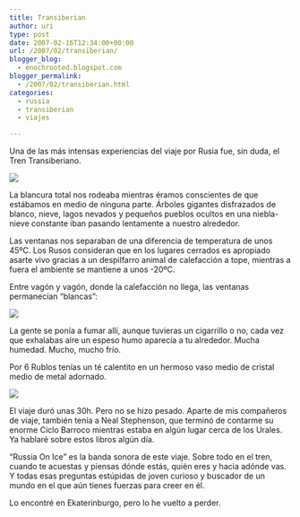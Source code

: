 ```yaml
---
title: Transiberian
author: uri
type: post
date: 2007-02-16T12:34:00+00:00
url: /2007/02/transiberian/
blogger_blog:
  - enochrooted.blogspot.com
blogger_permalink:
  - /2007/02/transiberian.html
categories:
  - russia
  - transiberian
  - viajes

---
```

Una de las más intensas experiencias del viaje por Rusia fue, sin duda, el Tren Transiberiano.

[<img style="display:block;text-align:center;cursor:hand;margin:0 auto 10px;" src="http://bp0.blogger.com/_WEHvyZj_jiU/RdWm8BbdcwI/AAAAAAAAABs/N8WZhPrpsfg/s320/IMG_2354.jpg" border="0" />][1]

La blancura total nos rodeaba mientras éramos conscientes de que estábamos en medio de ninguna parte. Árboles gigantes disfrazados de blanco, nieve, lagos nevados y pequeños pueblos ocultos en una niebla-nieve constante iban pasando lentamente a nuestro alrededor. 

Las ventanas nos separaban de una diferencia de temperatura de unos 45ºC. Los Rusos consideran que en los lugares cerrados es apropiado asarte vivo gracias a un despilfarro animal de calefacción a tope, mientras a fuera el ambiente se mantiene a unos -20ºC.

Entre vagón y vagón, donde la calefacción no llega, las ventanas permanecían &#8220;blancas&#8221;:

[<img style="display:block;text-align:center;cursor:hand;margin:0 auto 10px;" src="http://bp1.blogger.com/_WEHvyZj_jiU/RdXXMRbdcxI/AAAAAAAAAB4/KqyeV8r6tXo/s320/DSC08298.JPG" border="0" />][2]

La gente se ponía a fumar allí, aunque tuvieras un cigarrillo o no, cada vez que exhalabas aire un espeso humo aparecía a tu alrededor. Mucha humedad. Mucho, mucho frío.

Por 6 Rublos tenías un té calentito en un hermoso vaso medio de cristal medio de metal adornado. 

[<img style="display:block;text-align:center;cursor:hand;margin:0 auto 10px;" src="http://bp1.blogger.com/_WEHvyZj_jiU/RdXZ5RbdcyI/AAAAAAAAACA/WTN366iVAns/s320/DSC08295.JPG" border="0" />][3]

El viaje duró unas 30h. Pero no se hizo pesado. Aparte de mis compañeros de viaje, también tenía a Neal Stephenson, que terminó de contarme su enorme Ciclo Barroco mientras estaba en algún lugar cerca de los Urales. Ya hablaré sobre estos libros algún día.

&#8220;Russia On Ice&#8221; es la banda sonora de este viaje. Sobre todo en el tren, cuando te acuestas y piensas dónde estás, quién eres y hacia adónde vas. Y todas esas preguntas estúpidas de joven curioso y buscador de un mundo en el que aún tienes fuerzas para creer en él.

Lo encontré en Ekaterinburgo, pero lo he vuelto a perder.

 [1]: http://bp0.blogger.com/_WEHvyZj_jiU/RdWm8BbdcwI/AAAAAAAAABs/N8WZhPrpsfg/s1600-h/IMG_2354.jpg
 [2]: http://bp1.blogger.com/_WEHvyZj_jiU/RdXXMRbdcxI/AAAAAAAAAB4/KqyeV8r6tXo/s1600-h/DSC08298.JPG
 [3]: http://bp1.blogger.com/_WEHvyZj_jiU/RdXZ5RbdcyI/AAAAAAAAACA/WTN366iVAns/s1600-h/DSC08295.JPG
